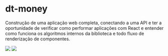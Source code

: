 # dt-money
Construção de uma aplicação web completa, conectando a uma API e ter a oportunidade de verificar como performar aplicações com React e entender como funciona os  algoritmos internos da biblioteca e todo fluxo de renderização de componentes.

<img src="https://user-images.githubusercontent.com/81385265/228301700-fece6b34-86e6-4b40-a498-13b5fb34c05a.png" />

<img src="https://user-images.githubusercontent.com/81385265/228302807-de1b018e-c840-4483-a785-18702fbfa270.png" />

<img src="" />
